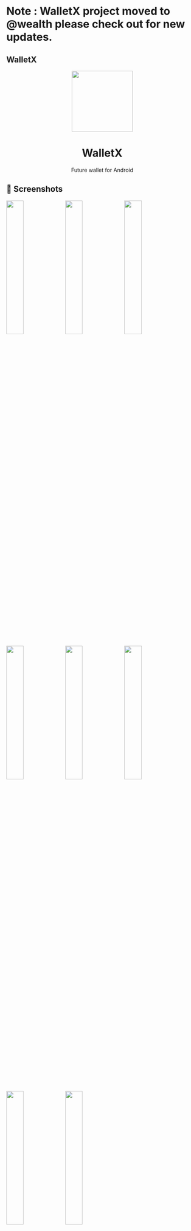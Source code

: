 # Note : WalletX project moved to @wealth please check out for new updates. 

## WalletX

<div align="center">
<p align="center"> 
	<img src="https://user-images.githubusercontent.com/101052048/211030998-04126a9b-f59b-43c8-9e2e-460e42d04904.png" width=160 height=160 >
</p>
<h1 align="center">
WalletX	
</h1>
</div>

<p align="center">
Future wallet for Android
</p>

## 📱 Screenshots

<div>
<img src="https://user-images.githubusercontent.com/101052048/215531574-7e839e66-e7a2-43b9-b055-a737629f5cab.jpg" width="30%" />
<img src="https://user-images.githubusercontent.com/101052048/215531824-abfa6c21-a2de-41c3-beb3-8cb623faa260.jpg" width="30%" />
<img src="https://user-images.githubusercontent.com/101052048/215531993-b9192e41-8fcc-4c1d-be10-4cffbc1f6bcb.jpg" width="30%" />
<img src="https://user-images.githubusercontent.com/101052048/215529821-64c011b3-f537-492b-9b31-c54fbee3b567.jpg" width="30%" />
<img src="https://user-images.githubusercontent.com/101052048/211185247-dd2f9fae-0361-40a2-b80e-43b0db7119f4.jpeg" width="30%" />
<img src="https://user-images.githubusercontent.com/101052048/215530255-c579b4f6-0232-4dbf-88bb-ad62afb4bb40.jpg" width="30%" />
<img src="https://user-images.githubusercontent.com/101052048/215530447-bc5937e3-5754-45a5-b33c-3aa197021180.jpg" width="30%" />
<img src="https://user-images.githubusercontent.com/101052048/215530559-8aebf195-fc53-431e-84c2-13517d59ecda.jpg" width="30%" />
</div>


<br>

## 📖 Features

✓ Finance, E-Wallet, & Online Payment App with Complete Features & Details

✓ Advanced Security & Fraud Alerts (OTP SMS, PIN, Password, Biometric Fingerprint, Face Recognition, & Two-Factor Authentication)

✓ Home (Scan QR Code, Notification, Send Money, Request Money, Transfer to Bank & Share Payment Info)

✓ Activity / Transaction History (Filtered by All, Received, Sent)

✓ More Menu (Contacts, Customers, Banks & Cards, Payment Methods, Automatic Payments, Subscriptions, & more)

✓ Onboarding, Sign up, Sign in, Advanced Account Setup, Forgot & Reset Password

✓ Settings (Personal Info, Notification, Security, Language, Invite Friends, Help Center, About, & More)

## ✍ Use Cases

- Expense tracker
- Track income
- Business/Personal finance app
- Organize money
- Budgeting
- Personal budget manager
- Save Money

## WalletX App suitable for :

✓ Online Payment App

✓ Digital Finance App

✓ Digital Wallet / E-Wallet App

✓ Mobile Banking App

✓ Money Management App

✓ Financial Technology / Fintech App

## ⬇️ Download

Download it from Github, Stable release will update soon!

- Download the latest stable version from [GitHub releases](https://github.com/Appaxaap/WalletX/releases/tag/v1.0.0)

## 💬 Contact

Contact bxm.bshr.developer@gmail.com for suggestions and bug report!
